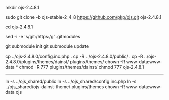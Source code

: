 mkdir ojs-2.4.8.1



sudo git clone -b ojs-stable-2_4_8 https://github.com/pkp/ojs.git ojs-2.4.8.1

cd ojs-2.4.8.1

sed -i -e 's/git:/https:/g' .gitmodules 

git submodule init
git submodule update

cp ../ojs-2.4.8.0/config.inc.php .
cp -R ../ojs-2.4.8.0/public/ .
cp -R ../ojs-2.4.8.0/plugins/themes/dainst/ plugins/themes/
chown -R www-data:www-data *
chmod -R 777 plugins/themes/dainst/
chmod 777 ojs-2.4.8.1

---

ln  -s ../ojs_shared/public
ln  -s ../ojs_shared/config.inc.php
ln  -s ../ojs_shared/ojs-dainst-theme/ plugins/themes
chown -R www-data:www-data ojs